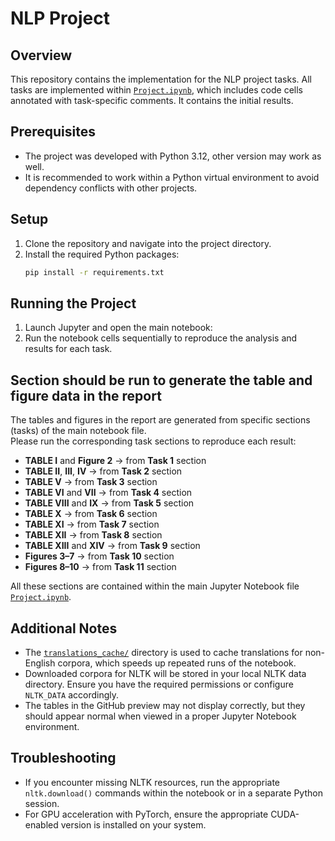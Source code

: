 # NLP Project

## Overview
This repository contains the implementation for the NLP project tasks. All tasks are implemented within [`Project.ipynb`](Project.ipynb), which includes code cells annotated with task-specific comments. It contains the initial results.

## Prerequisites
- The project was developed with Python 3.12, other version may work as well.
- It is recommended to work within a Python virtual environment to avoid dependency conflicts with other projects.

## Setup
1. Clone the repository and navigate into the project directory.
2. Install the required Python packages:
   ```bash
   pip install -r requirements.txt
   ```

## Running the Project
1. Launch Jupyter and open the main notebook:
2. Run the notebook cells sequentially to reproduce the analysis and results for each task.

## Section should be run to generate the table and figure data in the report

The tables and figures in the report are generated from specific sections (tasks) of the main notebook file.  
Please run the corresponding task sections to reproduce each result:

- **TABLE I** and **Figure 2** → from **Task 1** section  
- **TABLE II**, **III**, **IV** → from **Task 2** section  
- **TABLE V** → from **Task 3** section  
- **TABLE VI** and **VII** → from **Task 4** section  
- **TABLE VIII** and **IX** → from **Task 5** section  
- **TABLE X** → from **Task 6** section  
- **TABLE XI** → from **Task 7** section  
- **TABLE XII** → from **Task 8** section  
- **TABLE XIII** and **XIV** → from **Task 9** section  
- **Figures 3–7** → from **Task 10** section  
- **Figures 8–10** → from **Task 11** section

All these sections are contained within the main Jupyter Notebook file  [`Project.ipynb`](Project.ipynb).

## Additional Notes
- The [`translations_cache/`](translations_cache) directory is used to cache translations for non-English corpora, which speeds up repeated runs of the notebook.
- Downloaded corpora for NLTK will be stored in your local NLTK data directory. Ensure you have the required permissions or configure `NLTK_DATA` accordingly.
- The tables in the GitHub preview may not display correctly, but they should appear normal when viewed in a proper Jupyter Notebook environment.

## Troubleshooting
- If you encounter missing NLTK resources, run the appropriate `nltk.download()` commands within the notebook or in a separate Python session.
- For GPU acceleration with PyTorch, ensure the appropriate CUDA-enabled version is installed on your system.
